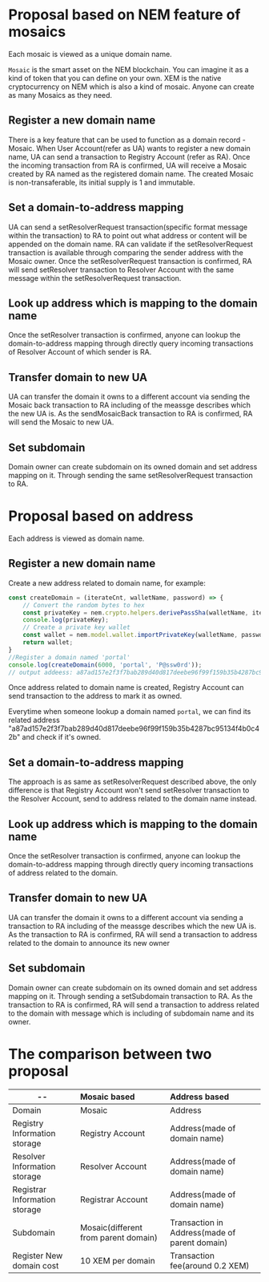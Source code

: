# Proposal based on NEM feature of mosaics

Each mosaic is viewed as a unique domain name.

`Mosaic` is the smart asset on the NEM blockchain. You can imagine it as a kind of token that you can define on your own. XEM is the native cryptocurrency on NEM which is also a kind of mosaic. Anyone can create as many Mosaics as they need.

## Register a new domain name

There is a key feature that can be used to function as a domain record - Mosaic. When User Account(refer as UA) wants to register a new domain name, UA can send a transaction to Registry Account (refer as RA). Once the incoming transaction from RA is confirmed, UA will receive a Mosaic created by RA named as the registered domain name. The created Mosaic is non-transaferable, its initial supply is 1 and immutable.

## Set a domain-to-address mapping

UA can send a setResolverRequest transaction(specific format message within the transaction) to RA to point out what address or content will be appended on the domain name. RA can validate if the setResolverRequest transaction is available through comparing the sender address with the Mosaic owner.
Once the setResolverRequest transaction is confirmed, RA will send setResolver transaction to Resolver Account with the same message within the setResolverRequest transaction.

## Look up address which is mapping to the domain name

Once the setResolver transaction is confirmed, anyone can lookup the domain-to-address mapping through directly query incoming transactions of Resolver Account of which sender is RA.

## Transfer domain to new UA

UA can transfer the domain it owns to a different account via sending the Mosaic back transaction to RA including of the meassge describes which the new UA is. As the sendMosaicBack transaction to RA is confirmed, RA will send the Mosaic to new UA.

## Set subdomain

Domain owner can create subdomain on its owned domain and set address mapping on it. Through sending the same setResolverRequest transaction to RA.


# Proposal based on address

Each address is viewed as domain name.

## Register a new domain name

Create a new address related to domain name, for example:
```js
const createDomain = (iterateCnt, walletName, password) => {
	// Convert the random bytes to hex
	const privateKey = nem.crypto.helpers.derivePassSha(walletName, iterateCnt).priv;
	console.log(privateKey);
	// Create a private key wallet
	const wallet = nem.model.wallet.importPrivateKey(walletName, password, privateKey, nem.model.network.data.testnet.id);    
    return wallet;
}
//Register a domain named 'portal'
console.log(createDomain(6000, 'portal', 'P@ssw0rd'));
// output addeess: a87ad157e2f3f7bab289d40d817deebe96f99f159b35b4287bc95134f4b0c42b
```
Once address related to domain name is created, Registry Account can send transaction to the address to mark it as owned.

Everytime when someone lookup a domain named `portal`, we can find its related address "a87ad157e2f3f7bab289d40d817deebe96f99f159b35b4287bc95134f4b0c42b" and check if it's owned.

## Set a domain-to-address mapping

The approach is as same as setResolverRequest described above, the only difference is that Registry Account won't send setResolver transaction to the Resolver Account, send to address related to the domain name instead.

## Look up address which is mapping to the domain name

Once the setResolver transaction is confirmed, anyone can lookup the domain-to-address mapping through directly query incoming transactions of address related to the domain.

## Transfer domain to new UA

UA can transfer the domain it owns to a different account via sending a transaction to RA including of the meassge describes which the new UA is. As the transaction to RA is confirmed, RA will send a transaction to address related to the domain to announce its new owner

## Set subdomain

Domain owner can create subdomain on its owned domain and set address mapping on it. Through sending a setSubdomain transaction to RA. As the transaction to RA is confirmed, RA will send a transaction to address related to the domain with message which is including of subdomain name and its owner.

# The comparison between two proposal

 --                           | Mosaic based                        | Address based
------------------------------|:------------------------------------|:-------------------------------
Domain                        | Mosaic                              | Address
Registry Information storage  | Registry Account                    | Address(made of domain name)
Resolver Information storage  | Resolver Account                    | Address(made of domain name)
Registrar Information storage | Registrar Account                   | Address(made of domain name)
Subdomain                     | Mosaic(different from parent domain)| Transaction in Address(made of parent domain)
Register New domain cost      | 10 XEM per domain                   | Transaction fee(around 0.2 XEM)